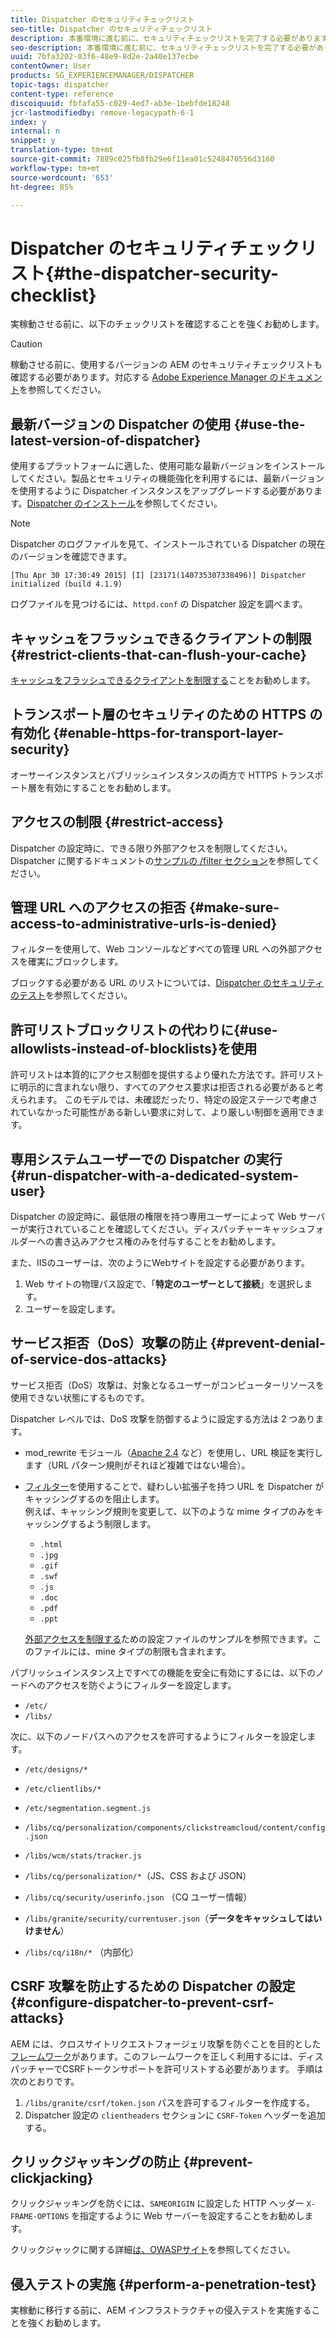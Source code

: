```yaml
---
title: Dispatcher のセキュリティチェックリスト
seo-title: Dispatcher のセキュリティチェックリスト
description: 本番環境に進む前に、セキュリティチェックリストを完了する必要があります。
seo-description: 本番環境に進む前に、セキュリティチェックリストを完了する必要があります。
uuid: 7bfa3202-03f6-48e9-8d2e-2a40e137ecbe
contentOwner: User
products: SG_EXPERIENCEMANAGER/DISPATCHER
topic-tags: dispatcher
content-type: reference
discoiquuid: fbfafa55-c029-4ed7-ab3e-1bebfde18248
jcr-lastmodifiedby: remove-legacypath-6-1
index: y
internal: n
snippet: y
translation-type: tm+mt
source-git-commit: 7889c025fb8fb29e6f11ea01c5248470556d3160
workflow-type: tm+mt
source-wordcount: '653'
ht-degree: 85%

---
```



# Dispatcher のセキュリティチェックリスト{#the-dispatcher-security-checklist}

<!-- 

Comment Type: remark
Last Modified By: unknown unknown (ims-author-00AF43764F54BE740A490D44@AdobeID)
Last Modified Date: 2015-06-05T05:14:35.365-0400

<p>Food for thought listed on <a href="https://jira.corp.adobe.com/browse/DOC-5649">DOC-5649</a>. To be considered while proof-reading.</p> 
<p> </p>

 -->

実稼動させる前に、以下のチェックリストを確認することを強くお勧めします。

>[!CAUTION]
>
>稼動させる前に、使用するバージョンの AEM のセキュリティチェックリストも確認する必要があります。対応する [Adobe Experience Manager のドキュメント](https://helpx.adobe.com/jp/experience-manager/6-3/sites/administering/using/security-checklist.html)を参照してください。

## 最新バージョンの Dispatcher の使用 {#use-the-latest-version-of-dispatcher}

使用するプラットフォームに適した、使用可能な最新バージョンをインストールしてください。製品とセキュリティの機能強化を利用するには、最新バージョンを使用するように Dispatcher インスタンスをアップグレードする必要があります。[Dispatcher のインストール](dispatcher-install.md)を参照してください。

>[!NOTE]
>
>Dispatcher のログファイルを見て、インストールされている Dispatcher の現在のバージョンを確認できます。
>
>`[Thu Apr 30 17:30:49 2015] [I] [23171(140735307338496)] Dispatcher initialized (build 4.1.9)`
>
>ログファイルを見つけるには、`httpd.conf` の Dispatcher 設定を調べます。

## キャッシュをフラッシュできるクライアントの制限 {#restrict-clients-that-can-flush-your-cache}

[キャッシュをフラッシュできるクライアントを制限する](dispatcher-configuration.md#limiting-the-clients-that-can-flush-the-cache)ことをお勧めします。

## トランスポート層のセキュリティのための HTTPS の有効化 {#enable-https-for-transport-layer-security}

オーサーインスタンスとパブリッシュインスタンスの両方で HTTPS トランスポート層を有効にすることをお勧めします。

<!-- 

Comment Type: remark
Last Modified By: unknown unknown (ims-author-00AF43764F54BE740A490D44@AdobeID)
Last Modified Date: 2015-06-26T04:41:28.841-0400

<p>Recommended to have SSL termination, front end SSL.</p> 
<p>Question is do we want to have SSL communication between dispatcher and AEM instances (publish and/or author).</p> 
<p>We might want to have two items:</p> 
<ul> 
 <li>MUST HTTPS clients -&gt; dispatcher / load balancer</li> 
 <li>NICE load balancer -&gt; dispatcher<br /> </li> 
 <li>NICE dispatcher -&gt; instances if sensitive information such as credit cards / or infrastructure requirements such as DMZ</li> 
</ul>

 -->

## アクセスの制限 {#restrict-access}

Dispatcher の設定時に、できる限り外部アクセスを制限してください。Dispatcher に関するドキュメントの[サンプルの /filter セクション](dispatcher-configuration.md#main-pars_184_1_title)を参照してください。

## 管理 URL へのアクセスの拒否  {#make-sure-access-to-administrative-urls-is-denied}

フィルターを使用して、Web コンソールなどすべての管理 URL への外部アクセスを確実にブロックします。

ブロックする必要がある URL のリストについては、[Dispatcher のセキュリティのテスト](dispatcher-configuration.md#testing-dispatcher-security)を参照してください。

## 許可リストブロックリストの代わりに{#use-allowlists-instead-of-blocklists}を使用

許可リストは本質的にアクセス制御を提供するより優れた方法です。許可リストに明示的に含まれない限り、すべてのアクセス要求は拒否される必要があると考えられます。 このモデルでは、未確認だったり、特定の設定ステージで考慮されていなかった可能性がある新しい要求に対して、より厳しい制御を適用できます。

## 専用システムユーザーでの Dispatcher の実行 {#run-dispatcher-with-a-dedicated-system-user}

Dispatcher の設定時に、最低限の権限を持つ専用ユーザーによって Web サーバーが実行されていることを確認してください。ディスパッチャーキャッシュフォルダーへの書き込みアクセス権のみを付与することをお勧めします。

また、IISのユーザーは、次のようにWebサイトを設定する必要があります。

1. Web サイトの物理パス設定で、「**特定のユーザーとして接続**」を選択します。
1. ユーザーを設定します。

## サービス拒否（DoS）攻撃の防止  {#prevent-denial-of-service-dos-attacks}

サービス拒否（DoS）攻撃は、対象となるユーザーがコンピューターリソースを使用できない状態にするものです。

Dispatcher レベルでは、DoS 攻撃を防御するように設定する方法は 2 つあります。 [](https://docs.adobe.com/content/docs/jp/dispatcher.html#/filter (フィルター))

* mod_rewrite モジュール（[Apache 2.4](https://httpd.apache.org/docs/2.4/mod/mod_rewrite.html) など）を使用し、URL 検証を実行します（URL パターン規則がそれほど複雑ではない場合）。

* [フィルター](dispatcher-configuration.md#configuring-access-to-conten-tfilter)を使用することで、疑わしい拡張子を持つ URL を Dispatcher がキャッシングするのを阻止します。\
   例えば、キャッシング規則を変更して、以下のような mime タイプのみをキャッシングするよう制限します。

   * `.html`
   * `.jpg`
   * `.gif`
   * `.swf`
   * `.js`
   * `.doc`
   * `.pdf`
   * `.ppt`

   [外部アクセスを制限する](#restrict-access)ための設定ファイルのサンプルを参照できます。このファイルには、mine タイプの制限も含まれます。

パブリッシュインスタンス上ですべての機能を安全に有効にするには、以下のノードへのアクセスを防ぐようにフィルターを設定します。

* `/etc/`
* `/libs/`

次に、以下のノードパスへのアクセスを許可するようにフィルターを設定します。

* `/etc/designs/*`
* `/etc/clientlibs/*`
* `/etc/segmentation.segment.js`
* `/libs/cq/personalization/components/clickstreamcloud/content/config.json`
* `/libs/wcm/stats/tracker.js`
* `/libs/cq/personalization/*`（JS、CSS および JSON）
* `/libs/cq/security/userinfo.json` （CQ ユーザー情報）
* `/libs/granite/security/currentuser.json`（**データをキャッシュしてはいけません**）

* `/libs/cq/i18n/*` （内部化）

<!-- 

Comment Type: remark
Last Modified By: unknown unknown (ims-author-00AF43764F54BE740A490D44@AdobeID)
Last Modified Date: 2015-06-26T04:38:17.016-0400

<p>We need to highlight whether a path applies to all versions or specific ones.<br /> </p>

 -->

## CSRF 攻撃を防止するための Dispatcher の設定 {#configure-dispatcher-to-prevent-csrf-attacks}

AEM には、クロスサイトリクエストフォージェリ攻撃を防ぐことを目的とした[フレームワーク](https://helpx.adobe.com/experience-manager/6-3/sites/administering/using/security-checklist.html#verification-steps)があります。このフレームワークを正しく利用するには、ディスパッチャーでCSRFトークンサポートを許可リストする必要があります。 手順は次のとおりです。

1. `/libs/granite/csrf/token.json` パスを許可するフィルターを作成する。
1. Dispatcher 設定の `clientheaders` セクションに `CSRF-Token` ヘッダーを追加する。

## クリックジャッキングの防止 {#prevent-clickjacking}

クリックジャッキングを防ぐには、`SAMEORIGIN` に設定した HTTP ヘッダー `X-FRAME-OPTIONS` を指定するように Web サーバーを設定することをお勧めします。

クリックジャックに関する詳細[は、OWASPサイト](https://www.owasp.org/index.php/Clickjacking)を参照してください。

## 侵入テストの実施 {#perform-a-penetration-test}

実稼動に移行する前に、AEM インフラストラクチャの侵入テストを実施することを強くお勧めします。

